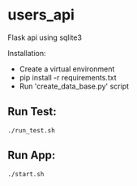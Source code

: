 # users_api
 Flask api using sqlite3

Installation:
 - Create a virtual environment
 - pip install -r requirements.txt
 - Run 'create_data_base.py' script
 
## Run Test:
```
./run_test.sh
```
## Run App:
```
./start.sh
```
